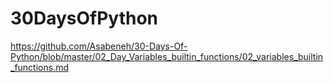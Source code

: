 # 30DaysOfPython
 https://github.com/Asabeneh/30-Days-Of-Python/blob/master/02_Day_Variables_builtin_functions/02_variables_builtin_functions.md
